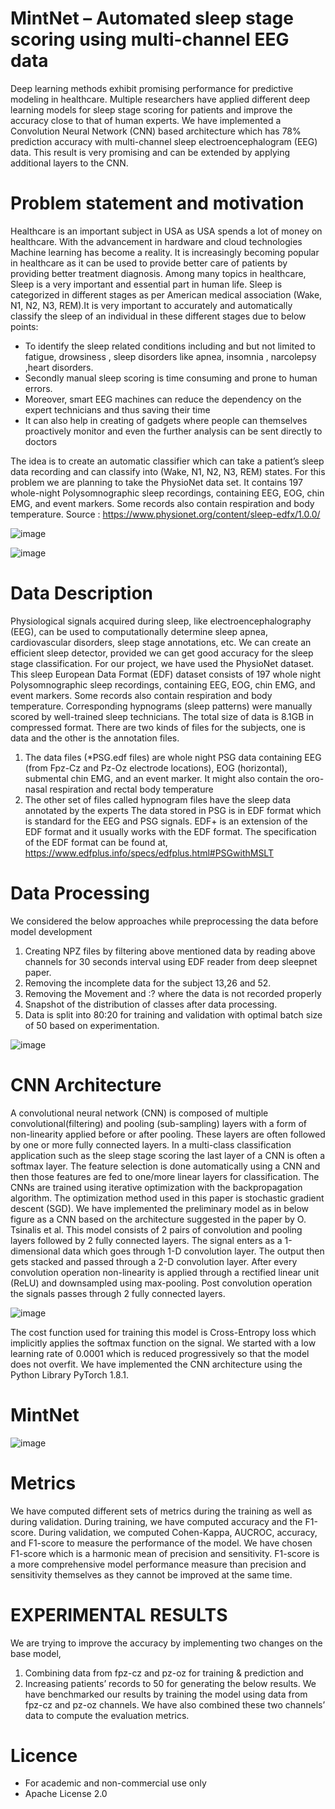 # MintNet – Automated sleep stage scoring using multi-channel EEG data

Deep learning methods exhibit promising performance for predictive modeling in healthcare. Multiple researchers have applied different deep learning models for sleep stage scoring for patients and improve the accuracy close to that of human experts.
We have implemented a Convolution Neural Network (CNN) based architecture which has 78% prediction accuracy with multi-channel sleep electroencephalogram (EEG) data. This result is very promising and can be extended by applying additional layers to the CNN.

# Problem statement and motivation

Healthcare is an important subject in USA as USA spends a lot of money on healthcare. With the advancement in hardware and cloud technologies Machine learning has become a reality. It is increasingly becoming popular in healthcare as it can be used to provide better care of patients by providing better treatment diagnosis. Among many topics in healthcare, Sleep is a very important and essential part in human life. Sleep is categorized in different stages as per American medical association (Wake, N1, N2, N3, REM).It is very important to accurately and automatically classify the sleep of an individual in these different stages due to below points:

* To identify the sleep related conditions including and but not limited to fatigue, drowsiness , sleep disorders like apnea, insomnia , narcolepsy ,heart disorders.
* Secondly manual sleep scoring is time consuming and prone to human errors.
* Moreover, smart EEG machines can reduce the dependency on the expert technicians and thus saving their time
* It can also help in creating of gadgets where people can themselves proactively monitor and even the further analysis can be sent directly to doctors

The idea is to create an automatic classifier which can take a patient’s sleep data recording and can classify into (Wake, N1, N2, N3, REM) states. For this problem we are planning to take the PhysioNet data set. It contains 197 whole-night Polysomnographic sleep recordings, containing EEG, EOG, chin EMG, and event markers. Some records also contain respiration and body temperature.
Source : https://www.physionet.org/content/sleep-edfx/1.0.0/

![image](https://user-images.githubusercontent.com/8688478/117451932-29788080-af11-11eb-9361-70f7e42ae720.png)

![image](https://user-images.githubusercontent.com/8688478/117451980-38f7c980-af11-11eb-8b70-10fd68770e43.png)


# Data Description

Physiological signals acquired during sleep, like electroencephalography (EEG), can be used to computationally determine sleep apnea, cardiovascular disorders, sleep stage annotations, etc. We can create an efficient sleep detector,
provided we can get good accuracy for the sleep stage classification.
For our project, we have used the PhysioNet dataset. This sleep European Data Format (EDF) dataset consists of 197 whole night Polysomnographic sleep recordings, containing EEG, EOG, chin EMG, and event markers. Some records also contain respiration and body temperature. Corresponding hypnograms (sleep patterns) were manually scored by well-trained sleep technicians.
The total size of data is 8.1GB in compressed format. There are two kinds of files for the subjects, one is data and the other is the annotation files.
1. The data files (*PSG.edf files) are whole night PSG data containing EEG (from Fpz-Cz and Pz-Oz electrode locations), EOG (horizontal), submental chin EMG, and an event marker. It might also contain the oro-nasal respiration and rectal body temperature
2. The other set of files called hypnogram files have the sleep data annotated by the experts
The data stored in PSG is in EDF format which is standard for the EEG and PSG signals. EDF+ is an extension of the EDF format and it usually works with the EDF format. The specification of the EDF format can be found at,
https://www.edfplus.info/specs/edfplus.html#PSGwithMSLT

# Data Processing
We considered the below approaches while preprocessing the data before model development
1. Creating NPZ files by filtering above mentioned data by reading above channels for 30 seconds interval using EDF reader from deep sleepnet paper.
2. Removing the incomplete data for the subject 13,26 and 52.
3. Removing the Movement and :? where the data is not recorded properly
4. Snapshot of the distribution of classes after data processing. 
5. Data is split into 80:20 for training and validation with optimal batch size of 50 based on experimentation.

![image](https://user-images.githubusercontent.com/8688478/117451646-c25acc00-af10-11eb-852e-ce51b3dd5f5d.png)


# CNN Architecture
A convolutional neural network (CNN) is composed of multiple convolutional(filtering) and pooling (sub-sampling) layers with a form of non-linearity applied before or after pooling. These layers are often followed by one or more fully connected layers. In a multi-class classification application such as the sleep stage scoring the last layer of a CNN is often a softmax layer. The feature selection is done automatically using a CNN and then those features are fed to one/more linear layers for classification. The CNNs are trained using iterative optimization with the backpropagation algorithm. The optimization method used in this paper is stochastic gradient descent (SGD).
We have implemented the preliminary model as in below figure as a CNN based on the architecture suggested in the paper by O. Tsinalis et al. This model consists of 2 pairs of convolution and pooling layers followed by 2 fully connected layers. The signal enters as a 1-dimensional data which goes through 1-D convolution layer. The output then gets stacked and passed through a 2-D convolution layer. After every convolution operation non-linearity is applied through a rectified linear unit (ReLU) and downsampled using max-pooling. Post convolution operation the signals passes through 2 fully connected layers.

![image](https://user-images.githubusercontent.com/8688478/117477284-d2cc7000-af2b-11eb-9b8e-d6e84ac61f44.png)


The cost function used for training this model is Cross-Entropy loss which implicitly applies the softmax function on the signal. We started with a low learning rate of 0.0001 which is reduced progressively so that the model does not overfit.
We have implemented the CNN architecture using the Python Library PyTorch 1.8.1.

# MintNet

![image](https://user-images.githubusercontent.com/8688478/117475423-03aba580-af2a-11eb-96d6-e495f5c7432c.png)


# Metrics
We have computed different sets of metrics during the training as well as during validation. During training, we have computed accuracy and the F1-score. During validation, we computed Cohen-Kappa, AUCROC, accuracy, and F1-score to measure the performance of the model.
We have chosen F1-score which is a harmonic mean of precision and sensitivity. F1-score is a more comprehensive model performance measure than precision and sensitivity themselves as they cannot be improved at the same time.


# EXPERIMENTAL RESULTS

We are trying to improve the accuracy by implementing two changes on the base model, 
1. Combining data from fpz-cz and pz-oz for training & prediction and 
2. Increasing patients’ records to 50 for generating the below results.
We have benchmarked our results by training the model using data from fpz-cz and pz-oz channels. We have also combined these two channels’ data to compute the evaluation metrics.


# Licence
* For academic and non-commercial use only
* Apache License 2.0
